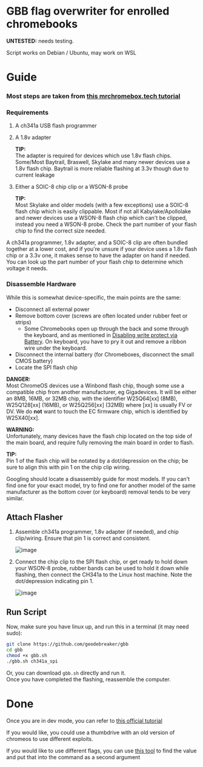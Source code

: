 # GBB flag overwriter for enrolled chromebooks

**UNTESTED:** needs testing.

Script works on Debian / Ubuntu, may work on WSL

# Guide
### Most steps are taken from [this mrchromebox.tech tutorial](https://docs.mrchromebox.tech/docs/support/unbricking/unbrick-ch341a.html)

### Requirements

1. A ch341a USB flash programmer
2. A 1.8v adapter

    **TIP:**<br>
    The adapter is required for devices which use 1.8v flash chips. Some/Most Baytrail, Braswell, Skylake and many newer devices use a 1.8v flash chip. Baytrail is more reliable flashing at 3.3v though due to current leakage

3. Either a SOIC-8 chip clip or a WSON-8 probe

    **TIP:**<br>
    Most Skylake and older models (with a few exceptions) use a SOIC-8 flash chip which is easily clippable. Most if not all Kabylake/Apollolake and newer devices use a WSON-8 flash chip which can't be clipped, instead you need a WSON-8 probe. Check the part number of your flash chip to find the correct size needed.

A ch341a programmer, 1.8v adapter, and a SOIC-8 clip  are often bundled together at a lower cost, and if you're unsure if your device uses a 1.8v flash chip or a 3.3v one, it makes sense to have the adapter on hand if needed. You can look up the part number of your flash chip to determine which voltage it needs.

### Disassemble Hardware

While this is somewhat device-specific, the main points are the same:

* Disconnect all external power
* Remove bottom cover (screws are often located under rubber feet or strips)
  * Some Chromebooks open up through the back and some through the keyboard, and as mentioned in [Disabling write protect via Battery](https://docs.mrchromebox.tech/docs/firmware/wp/disabling.html#disconnecting-the-battery). On keyboard, you have to pry it out and remove a ribbon wire under the keyboard.
* Disconnect the internal battery (for Chromeboxes, disconnect the small CMOS battery)
* Locate the SPI flash chip

**DANGER:**<br>
Most ChromeOS devices use a Winbond flash chip, though some use a compatible chip from another manufacturer, eg Gigadevices. It will be either an 8MB, 16MB, or 32MB chip, with the identifier W25Q64[xx] (8MB),  W25Q128[xx] (16MB), or W25Q256[xx] (32MB) where [xx] is usually FV or DV. We do **not** want to touch the EC firmware chip, which is identified by W25X40[xx].

**WARNING:**<br>
Unfortunately, many devices have the flash chip located on the top side of the main board, and require fully removing the main board in order to flash.

**TIP:**<br>
Pin 1 of the flash chip will be notated by a dot/depression on the chip; be sure to align this with pin 1 on the chip clip wiring.

Googling should locate a disassembly guide for most models. If you can't find one for your exact model, try to find one for another model of the same manufacturer as the bottom cover (or keyboard) removal tends to be very similar.

## Attach Flasher

1. Assemble ch341a programmer, 1.8v adapter (if needed), and chip clip/wiring. Ensure that pin 1 is correct and consistent.

   ![image](https://docs.mrchromebox.tech/ch341aunbrick/500px-Ch341a_annotated.png)
2. Connect the chip clip to the SPI flash chip, or get ready to hold down your WSON-8 probe, rubber bands can be used to hold it down while flashing, then connect the CH341a to the Linux host machine. Note the dot/depression indicating pin 1.

   ![image](https://docs.mrchromebox.tech/ch341aunbrick/500px-SOIC-8_chip.jpg)

## Run Script

Now, make sure you have linux up, and run this in a terminal (it may need sudo):
```bash
git clone https://github.com/geodebreaker/gbb
cd gbb
chmod +x gbb.sh
./gbb.sh ch341a_spi
```
Or, you can download `gbb.sh` directly and run it.<br>
Once you have completed the flashing, reassemble the computer.

# Done

Once you are in dev mode, you can refer to [this official tutorial](https://www.chromium.org/chromium-os/developer-library/guides/device/developer-mode/)

If you would like, you could use a thumbdrive with an old version of chromeos to use different exploits.

If you would like to use different flags, you can use [this tool](https://binbashbanana.github.io/gbbflaginator/) to find the value and put that into the command as a second argument
